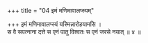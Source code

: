+++
title = "04 इमं मणिमावालप्स्यम्"

+++
इमं मणिमावालप्स्यं यस्मिन्नारोहयामसि ।  
स वै सपत्नाना दत्ते स एनं पातु विश्वतः स एनं जरसे नयात् ॥ ४ ॥